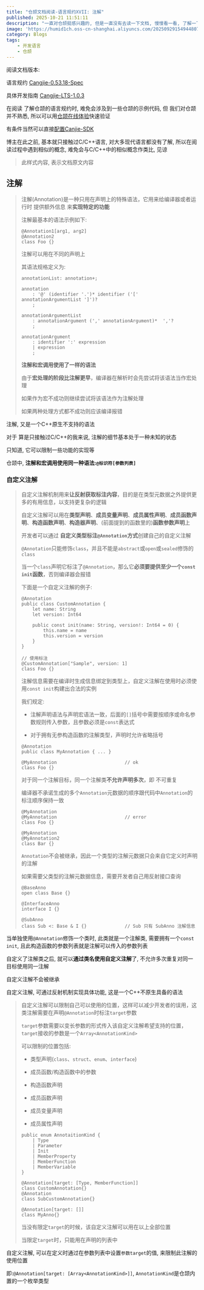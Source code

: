 ```yaml
---
title: "仓颉文档阅读-语言规约XVII: 注解"
published: 2025-10-21 11:51:11
description: "一直对仓颉挺感兴趣的, 但是一直没有去读一下文档, 慢慢看一看, 了解一下"
image: 'https://humid1ch.oss-cn-shanghai.aliyuncs.com/20250929154944807.webp'
category: Blogs
tags:
    - 开发语言
    - 仓颉
---
```





<Info>

阅读文档版本:

语言规约 [Cangjie-0.53.18-Spec](https://cangjie-lang.cn/docs?url=/0.53.18/Spec/source_zh_cn/Chapter_01_Lexical_Structure(zh).html)

具体开发指南 [Cangjie-LTS-1.0.3](https://cangjie-lang.cn/docs?url=/1.0.3/index.html)

在阅读 了解仓颉的语言规约时, 难免会涉及到一些仓颉的示例代码, 但 我们对仓颉并不熟悉, 所以可以用[仓颉在线体验](https://cangjie-lang.cn/playground)快速验证

有条件当然可以直接[配置Canjie-SDK](https://cangjie-lang.cn/download/1.0.1)

</Info>

<Warning>

博主在此之前, 基本就只接触过C/C++语言, 对大多现代语言都没有了解, 所以在阅读过程中遇到相似的概念, 难免会与C/C++中的相似概念作类比, 见谅

</Warning>

> 此样式内容, 表示文档原文内容

## 注解

> 注解(Annotation)是一种只用在声明上的特殊语法，它用来给编译器或者运行时 提供额外信息 来**实现特定的功能**
>
> 注解最基本的语法示例如下:
>
> ```cangjie
> @Annotation1[arg1, arg2]
> @Annotation2
> class Foo {}
> ```
>
> 注解可以用在不同的声明上
>
> 其语法规格定义为:
>
> ```
> annotationList: annotation+;
>
> annotation
>     : '@' (identifier '.')* identifier ('[' annotationArgumentList ']')?
>     ;
>
> annotationArgumentList
>     : annotationArgument (',' annotationArgument)*  ','?
>     ;
>
> annotationArgument
>     : identifier ':' expression
>     | expression
>     ;
> ```
>
> **注解和宏调用使用了一样的语法**
>
> 由于**宏处理的阶段比注解更早**，编译器在解析时会先尝试将该语法当作宏处理
>
> 如果作为宏不成功则继续尝试将该语法作为注解处理
>
> 如果两种处理方式都不成功则应该编译报错

注解, 又是一个C++原生不支持的语法

对于 算是只接触过C/C++的我来说, 注解的细节基本处于一种未知的状态

只知道, 它可以限制一些功能的实现等

仓颉中, **注解和宏调用使用同一种语法:`@标识符[参数列表]`**

### 自定义注解

> 自定义注解机制用来**让反射获取标注内容**，目的是在类型元数据之外提供更多的有用信息，以支持更复杂的逻辑
>
> 自定义注解可以用在**类型声明**、**成员变量声明**、**成员属性声明**、**成员函数声明**、**构造函数声明**、**构造器声明**、(前面提到的函数里的)**函数参数声明**上
>
> 开发者可以通过 **自定义类型标注`@Annotation`方式**创建自己的自定义注解
>
> `@Annotation`只能修饰`class`，并且不能是`abstract`或`open`或`sealed`修饰的`class`
>
> 当一个`class`声明它标注了`@Annotation`，那么它**必须要提供至少一个`const init`函数**，否则编译器会报错
>
> 下面是一个自定义注解的例子:
>
> ```cangjie
> @Annotation
> public class CustomAnnotation {
>     let name: String
>     let version: Int64
>
>     public const init(name: String, version!: Int64 = 0) {
>         this.name = name
>         this.version = version
>     }
> }
>
> // 使用标注
> @CustomAnnotation["Sample", version: 1]
> class Foo {}
> ```
>
> 注解信息需要在编译时生成信息绑定到类型上，自定义注解在使用时必须使用`const init`构建出合法的实例
>
> 我们规定:
>
> - 注解声明语法与声明宏语法一致，后面的`[]`括号中需要按顺序或命名参数规则传入参数，且参数必须是`const`表达式
>
> - 对于拥有无参构造函数的注解类型，声明时允许省略括号
>
> ```cangjie
> @Annotation
> public class MyAnnotation { ... }
>
> @MyAnnotation                         // ok
> class Foo {}
> ```
>
> 对于同一个注解目标，同一个注解类**不允许声明多次**，即 不可重复
>
> 编译器不承诺生成的多个`Annotation`元数据的顺序跟代码中`Annotation`的标注顺序保持一致
>
> ```cangjie
> @MyAnnotation
> @MyAnnotation                         // error
> class Foo {}
>
> @MyAnnotation
> @MyAnnotation2
> class Bar {}
> ```
>
> `Annotation`不会被继承，因此一个类型的注解元数据只会来自它定义时声明的注解
>
> 如果需要父类型的注解元数据信息，需要开发者自己用反射接口查询
>
> ```cangjie
> @BaseAnno
> open class Base {}
>
> @InterfaceAnno
> interface I {}
>
> @SubAnno
> class Sub <: Base & I {}              // Sub 只有 SubAnno 注解信息
> ```

当单独使用`@Annotation`修饰一个类时, 此类就是一个注解类, 需要拥有一个`const init`, 且此构造函数的参数列表就是注解可以传入的参数列表

自定义了注解类之后, 就可以**通过类名使用自定义注解**了, 不允许多次重复对同一目标使用同一注解

自定义注解不会被继承

自定义注解, 可通过反射机制实现具体功能, 这是一个C++不原生具备的语法

> 自定义注解可以限制自己可以使用的位置，这样可以减少开发者的误用，这类注解需要在声明`@Annotation`时标注`target`参数
>
> `target`参数需要以变长参数的形式传入该自定义注解希望支持的位置，`target`接收的参数是一个`Array<AnnotationKind>`
>
> 可以限制的位置包括:
>
> - 类型声明(`class`、`struct`、`enum`、`interface`)
>
> - 成员函数/构造函数中的参数
>
> - 构造函数声明
>
> - 成员函数声明
>
> - 成员变量声明
>
> - 成员属性声明
>
> ```cangjie
> public enum AnnotaitionKind {
>     | Type
>     | Parameter
>     | Init
>     | MemberProperty
>     | MemberFunction
>     | MemberVariable
> }
>
> @Annotation[target: [Type, MemberFunction]]
> class CustomAnnotation{}
> @Annotation
> class SubCustomAnnotation{}
>
> @Annotation[target: []]
> class MyAnno{}
> ```
>
> 当没有限定`target`的时候，该自定义注解可以用在以上全部位置
>
> 当限定`target`时，只能用在声明的列表中

自定义注解, 可以在定义时通过在参数列表中设置`参数target`的值, 来限制此注解的使用位置

即:`@Annotation[target: [Array<AnnotationKind>]]`, `AnnotationKind`是仓颉内置的一个枚举类型
